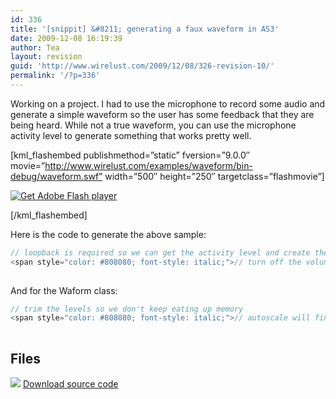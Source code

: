 ```yaml
---
id: 336
title: '[snippit] &#8211; generating a faux waveform in AS3'
date: 2009-12-08 16:19:39
author: Tea
layout: revision
guid: 'http://www.wirelust.com/2009/12/08/326-revision-10/'
permalink: '/?p=336'
---
```


Working on a project. I had to use the microphone to record some audio and generate a simple waveform so the user has some feedback that they are being heard. While not a true waveform, you can use the microphone activity level to generate something that works pretty well.

\[kml\_flashembed publishmethod=”static” fversion=”9.0.0″ movie=”http://www.wirelust.com/examples/waveform/bin-debug/waveform.swf” width=”500″ height=”250″ targetclass=”flashmovie”\]

[![Get Adobe Flash player](http://www.adobe.com/images/shared/download_buttons/get_flash_player.gif)](http://adobe.com/go/getflashplayer)

\[/kml\_flashembed\]

Here is the code to generate the above sample:

```actionscript
// loopback is required so we can get the activity level and create the waveform. - so stupid
<span style="color: #808080; font-style: italic;">// turn off the volume for the loopback</span>
 
```

And for the Waform class:

```actionscript
// trim the levels so we don't keep eating up memory
<span style="color: #808080; font-style: italic;">// autoscale will find the highest volume and scale all lines in the display accordingly.</span>
 
```

## Files

[![](http://www.wirelust.com/img/famfamicons/icons/page_white_put.png)](http://www.wirelust.com/examples/waveform/waveform.zip) [Download source code](http://www.wirelust.com/examples/waveform/waveform.zip)